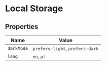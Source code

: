 # Local Storage

## Properties

| Name       | Value                           |
| ---------- | ------------------------------- |
| `darkMode` | `prefers-light`, `prefers-dark` |
| `lang`     | `en`, `pt`                      |
